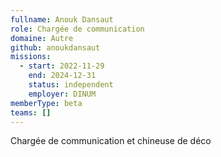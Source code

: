```yaml
---
fullname: Anouk Dansaut
role: Chargée de communication
domaine: Autre
github: anoukdansaut
missions:
  - start: 2022-11-29
    end: 2024-12-31
    status: independent
    employer: DINUM
memberType: beta
teams: []
---
```

Chargée de communication et chineuse de déco
